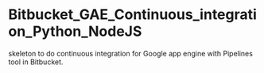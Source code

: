 # Bitbucket_GAE_Continuous_integration_Python_NodeJS
skeleton to do continuous integration for Google app engine with Pipelines tool in Bitbucket.
